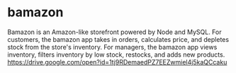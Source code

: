 # bamazon
 Bamazon is an Amazon-like storefront powered by Node and MySQL. For customers, the bamazon app takes in orders, calculates price, and depletes stock from the store's inventory.  For managers, the bamazon app views inventory, filters inventory by low stock, restocks, and adds new products.
https://drive.google.com/open?id=1tj9RDemaedPZ7EEZwmiel4j5kaQCcaku
